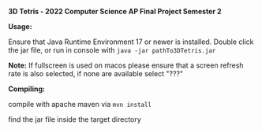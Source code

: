 **3D Tetris - 2022 Computer Science AP Final Project Semester 2**




**Usage:**

Ensure that Java Runtime Environment 17 or newer is installed.
Double click the jar file, or run in console with `java -jar pathTo3DTetris.jar`



**Note:**
If fullscreen is used on macos please ensure that a screen refresh rate is also selected, if none are available select "???"



**Compiling:**

compile with apache maven via `mvn install`

find the jar file inside the target directory
